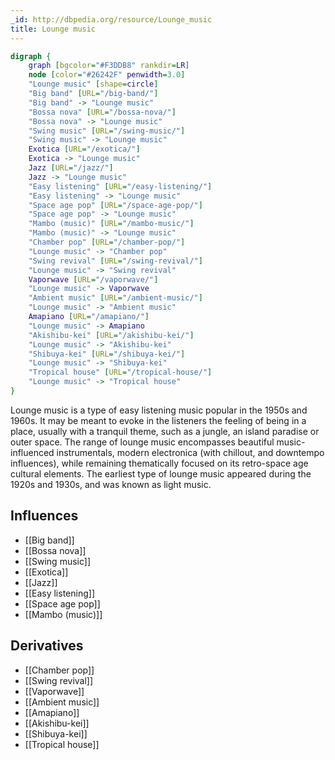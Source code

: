 ```yaml
---
_id: http://dbpedia.org/resource/Lounge_music
title: Lounge music
---
```


```dot
digraph {
	graph [bgcolor="#F3DDB8" rankdir=LR]
	node [color="#26242F" penwidth=3.0]
	"Lounge music" [shape=circle]
	"Big band" [URL="/big-band/"]
	"Big band" -> "Lounge music"
	"Bossa nova" [URL="/bossa-nova/"]
	"Bossa nova" -> "Lounge music"
	"Swing music" [URL="/swing-music/"]
	"Swing music" -> "Lounge music"
	Exotica [URL="/exotica/"]
	Exotica -> "Lounge music"
	Jazz [URL="/jazz/"]
	Jazz -> "Lounge music"
	"Easy listening" [URL="/easy-listening/"]
	"Easy listening" -> "Lounge music"
	"Space age pop" [URL="/space-age-pop/"]
	"Space age pop" -> "Lounge music"
	"Mambo (music)" [URL="/mambo-music/"]
	"Mambo (music)" -> "Lounge music"
	"Chamber pop" [URL="/chamber-pop/"]
	"Lounge music" -> "Chamber pop"
	"Swing revival" [URL="/swing-revival/"]
	"Lounge music" -> "Swing revival"
	Vaporwave [URL="/vaporwave/"]
	"Lounge music" -> Vaporwave
	"Ambient music" [URL="/ambient-music/"]
	"Lounge music" -> "Ambient music"
	Amapiano [URL="/amapiano/"]
	"Lounge music" -> Amapiano
	"Akishibu-kei" [URL="/akishibu-kei/"]
	"Lounge music" -> "Akishibu-kei"
	"Shibuya-kei" [URL="/shibuya-kei/"]
	"Lounge music" -> "Shibuya-kei"
	"Tropical house" [URL="/tropical-house/"]
	"Lounge music" -> "Tropical house"
}
```

Lounge music is a type of easy listening music popular in the 1950s and 1960s. It may be meant to evoke in the listeners the feeling of being in a place, usually with a tranquil theme, such as a jungle, an island paradise or outer space. The range of lounge music encompasses beautiful music-influenced instrumentals, modern electronica (with chillout, and downtempo influences), while remaining thematically focused on its retro-space age cultural elements. The earliest type of lounge music appeared during the 1920s and 1930s, and was known as light music.

## Influences

- [[Big band]]
- [[Bossa nova]]
- [[Swing music]]
- [[Exotica]]
- [[Jazz]]
- [[Easy listening]]
- [[Space age pop]]
- [[Mambo (music)]]

## Derivatives

- [[Chamber pop]]
- [[Swing revival]]
- [[Vaporwave]]
- [[Ambient music]]
- [[Amapiano]]
- [[Akishibu-kei]]
- [[Shibuya-kei]]
- [[Tropical house]]
